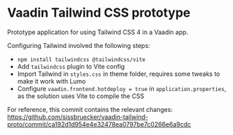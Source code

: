 # Vaadin Tailwind CSS prototype

Prototype application for using Tailwind CSS 4 in a Vaadin app.

Configuring Tailwind involved the following steps:
- `npm install tailwindcss @tailwindcss/vite`
- Add `tailwindcss` plugin to Vite config
- Import Tailwind in `styles.css` in theme folder, requires some tweaks to make it work with Lumo
- Configure `vaadin.frontend.hotdeploy = true` in `application.properties`, as the solution uses Vite to compile the CSS

For reference, this commit contains the relevant changes: https://github.com/sissbruecker/vaadin-tailwind-proto/commit/ca192d1d954e4e32478ea0797be7c0266e6a9cdc
